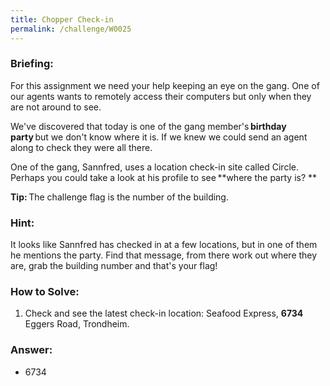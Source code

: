 ```yaml
---
title: Chopper Check-in
permalink: /challenge/W0025
---
```


### Briefing: 
For this assignment we need your help keeping an eye on the gang. One of our agents wants to remotely access their computers but only when they are not around to see. 

We've discovered that today is one of the gang member's **birthday party** but we don't know where it is. If we knew we could send an agent along to check they were all there. 

One of the gang, Sannfred, uses a location check-in site called Circle. Perhaps you could take a look at his profile to see **where the party is? **

**Tip:** The challenge flag is the number of the building. 

### Hint:
It looks like Sannfred has checked in at a few locations, but in one of them he mentions the party. Find that message, from there work out where they are, grab the building number and that's your flag!

### How to Solve: 
1. Check and see the latest check-in location: Seafood Express, **6734** Eggers Road, Trondheim. 

### Answer:
- 6734